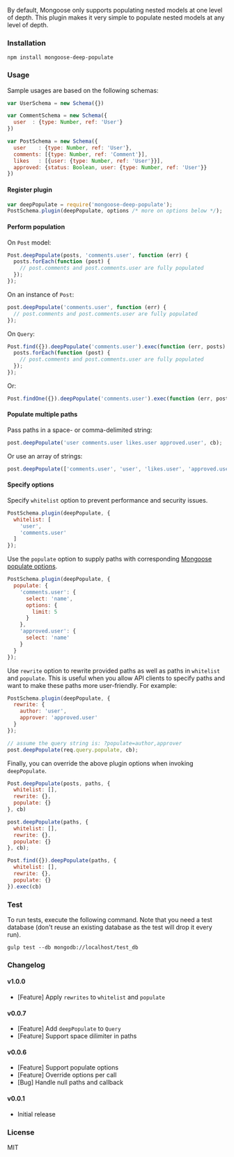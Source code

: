 By default, Mongoose only supports populating nested models at one level of depth. This plugin makes it very simple to populate nested models at any level of depth.

### Installation
```
npm install mongoose-deep-populate
```

### Usage

Sample usages are based on the following schemas:

```javascript
var UserSchema = new Schema({})

var CommentSchema = new Schema({
  user  : {type: Number, ref: 'User'}
})

var PostSchema = new Schema({
  user    : {type: Number, ref: 'User'},
  comments: [{type: Number, ref: 'Comment'}],
  likes   : [{user: {type: Number, ref: 'User'}}],
  approved: {status: Boolean, user: {type: Number, ref: 'User'}} 
})
```

#### Register plugin

```javascript
var deepPopulate = require('mongoose-deep-populate');
PostSchema.plugin(deepPopulate, options /* more on options below */);
```

#### Perform population

On `Post` model:

```javascript
Post.deepPopulate(posts, 'comments.user', function (err) {
  posts.forEach(function (post) {
    // post.comments and post.comments.user are fully populated
  });
});
```

On an instance of `Post`:

```javascript
post.deepPopulate('comments.user', function (err) {
  // post.comments and post.comments.user are fully populated
});
```

On `Query`:

```javascript
Post.find({}).deepPopulate('comments.user').exec(function (err, posts) {
  posts.forEach(function (post) {
    // post.comments and post.comments.user are fully populated
  });
});
```

Or:

```javascript
Post.findOne({}).deepPopulate('comments.user').exec(function (err, post) { ... });
```


#### Populate multiple paths

Pass paths in a space- or comma-delimited string:

```javascript
post.deepPopulate('user comments.user likes.user approved.user', cb);
```
Or use an array of strings:

```javascript
post.deepPopulate(['comments.user', 'user', 'likes.user', 'approved.user'], cb);
```

#### Specify options

Specify `whitelist` option to prevent performance and security issues.

```javascript
PostSchema.plugin(deepPopulate, {
  whitelist: [
    'user',
    'comments.user' 
  ]
});
```

Use the `populate` option to supply paths with corresponding [Mongoose populate options](http://mongoosejs.com/docs/api.html#model_Model.populate).

```javascript
PostSchema.plugin(deepPopulate, {
  populate: {
    'comments.user': {
      select: 'name',
      options: {
        limit: 5
      }
    },
    'approved.user': {
      select: 'name'
    }
  }
});
```

Use `rewrite` option to rewrite provided paths as well as paths in `whitelist` and `populate`. This is useful when you allow API clients to specify paths and want to make these paths more user-friendly. For example:

```javascript
PostSchema.plugin(deepPopulate, {
  rewrite: {
    author: 'user',
    approver: 'approved.user'
  }
});

// assume the query string is: ?populate=author,approver
post.deepPopulate(req.query.populate, cb);  
```

Finally, you can override the above plugin options when invoking `deepPopulate`.
 
```javascript
Post.deepPopulate(posts, paths, {
  whitelist: [],
  rewrite: {},
  populate: {}
}, cb)

post.deepPopulate(paths, {
  whitelist: [],
  rewrite: {},
  populate: {}
}, cb);

Post.find({}).deepPopulate(paths, {
  whitelist: [],
  rewrite: {},
  populate: {}
}).exec(cb)
```


### Test

To run tests, execute the following command. Note that you need a test database (don't reuse an existing database as the test will drop it every run).

```
gulp test --db mongodb://localhost/test_db
```

### Changelog

#### v1.0.0

* [Feature] Apply `rewrites` to `whitelist` and `populate`

#### v0.0.7

* [Feature] Add `deepPopulate` to `Query`
* [Feature] Support space dilimiter in paths

#### v0.0.6

* [Feature] Support populate options
* [Feature] Override options per call
* [Bug] Handle null paths and callback

#### v0.0.1

* Initial release


### License

MIT
